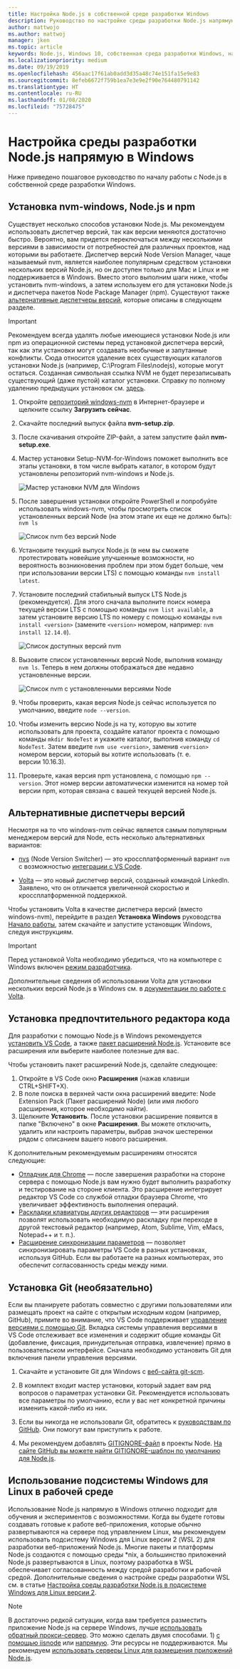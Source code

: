 ```yaml
---
title: Настройка Node.js в собственной среде разработки Windows
description: Руководство по настройке среды разработки Node.js напрямую в Windows
author: mattwojo
ms.author: mattwoj
manager: jken
ms.topic: article
keywords: Node.js, Windows 10, собственная среда разработки Windows, напрямую в Windows
ms.localizationpriority: medium
ms.date: 09/19/2019
ms.openlocfilehash: 456aac17f61ab0add3d35a48c74e151fa15e9e83
ms.sourcegitcommit: 8efeb6672f759b1ea7e3e9e2f90e764480791142
ms.translationtype: HT
ms.contentlocale: ru-RU
ms.lasthandoff: 01/08/2020
ms.locfileid: "75728475"
---
```

# <a name="set-up-your-nodejs-development-environment-directly-on-windows"></a>Настройка среды разработки Node.js напрямую в Windows

Ниже приведено пошаговое руководство по началу работы с Node.js в собственной среде разработки Windows.

## <a name="install-nvm-windows-nodejs-and-npm"></a>Установка nvm-windows, Node.js и npm

Существует несколько способов установки Node.js. Мы рекомендуем использовать диспетчер версий, так как версии меняются достаточно быстро. Вероятно, вам придется переключаться между несколькими версиями в зависимости от потребностей для различных проектов, над которыми вы работаете. Диспетчер версий Node Version Manager, чаще называемый nvm, является наиболее популярным средством установки нескольких версий Node.js, но он доступен только для Mac и Linux и не поддерживается в Windows. Вместо этого выполним шаги ниже, чтобы установить nvm-windows, а затем используем его для установки Node.js и диспетчера пакетов Node Package Manager (npm). Существуют также [альтернативные диспетчеры версий](#alternative-version-managers), которые описаны в следующем разделе.

> [!IMPORTANT]
> Рекомендуем всегда удалять любые имеющиеся установки Node.js или npm из операционной системы перед установкой диспетчера версий, так как эти установки могут создавать необычные и запутанные конфликты. Сюда относится удаление всех существующих каталогов установки Node.js (например, C:\Program Files\nodejs), которые могут остаться. Созданная символьная ссылка NVM не будет перезаписывать существующий (даже пустой) каталог установки. Справку по полному удалению предыдущих установок см. [здесь](https://stackoverflow.com/questions/20711240/how-to-completely-remove-node-js-from-windows).

1. Откройте [репозиторий windows-nvm](https://github.com/coreybutler/nvm-windows#node-version-manager-nvm-for-windows) в Интернет-браузере и щелкните ссылку **Загрузить сейчас**.
2. Скачайте последний выпуск файла **nvm-setup.zip**.
3. После скачивания откройте ZIP-файл, а затем запустите файл **nvm-setup.exe**.
4. Мастер установки Setup-NVM-for-Windows поможет выполнить все этапы установки, в том числе выбрать каталог, в котором будут установлены репозиторий nvm-windows и Node.js.

    ![Мастер установки NVM для Windows](../images/install-nvm-for-windows-wizard.png)

5. После завершения установки откройте PowerShell и попробуйте использовать windows-nvm, чтобы просмотреть список установленных версий Node (на этом этапе их еще не должно быть): `nvm ls`

    ![Список nvm без версий Node](../images/windows-nvm-powershell-no-node.png)

6. Установите текущий выпуск Node.js (в нем вы сможете протестировать новейшие улучшенные возможности, но вероятность возникновения проблем при этом будет больше, чем при использовании версии LTS) с помощью команды `nvm install latest`.
7. Установите последний стабильный выпуск LTS Node.js (рекомендуется). Для этого сначала выполните поиск номера текущей версии LTS с помощью команды `nvm list available`, а затем установите версию LTS по номеру с помощью команды `nvm install <version>` (замените `<version>` номером, например: `nvm install 12.14.0`).

    ![Список доступных версий nvm](../images/windows-nvm-list.png)

8. Вызовите список установленных версий Node, выполнив команду `nvm ls`. Теперь в нем должны отображаться две недавно установленные версии.

    ![Список nvm с установленными версиями Node](../images/windows-nvm-node-installs.png)

9. Чтобы проверить, какая версия Node.js сейчас используется по умолчанию, введите `node --version`.
10. Чтобы изменить версию Node.js на ту, которую вы хотите использовать для проекта, создайте каталог проекта с помощью команды `mkdir NodeTest` и укажите каталог, выполнив команду `cd NodeTest`. Затем введите `nvm use <version>`, заменив `<version>` номером версии, который вы хотите использовать (т. е. версии 10.16.3).
11. Проверьте, какая версия npm установлена, с помощью `npm --version`. Этот номер версии автоматически изменится на номер той версии npm, которая связана с вашей текущей версией Node.js.

## <a name="alternative-version-managers"></a>Альтернативные диспетчеры версий

Несмотря на то что windows-nvm сейчас является самым популярным менеджером версий для Node, есть несколько альтернативных вариантов:

- [nvs](https://github.com/jasongin/nvs) (Node Version Switcher) — это кроссплатформенный вариант `nvm` с возможностью [интеграции с VS Code](https://github.com/jasongin/nvs/blob/master/doc/VSCODE.md).

- [Volta](https://github.com/volta-cli/volta#installing-volta) — это новый диспетчер версий, созданный командой LinkedIn. Заявлено, что он отличается увеличенной скоростью и кроссплатформенной поддержкой.

Чтобы установить Volta в качестве диспетчера версий (вместо windows-nvm), перейдите в раздел **Установка Windows** руководства [Начало работы](https://docs.volta.sh/guide/getting-started), затем скачайте и запустите установщик Windows, следуя инструкциям.

> [!IMPORTANT]
> Перед установкой Volta необходимо убедиться, что на компьютере с Windows включен [режим разработчика](https://docs.microsoft.com/windows/uwp/get-started/enable-your-device-for-development#accessing-settings-for-developers).

Дополнительные сведения об использовании Volta для установки нескольких версий Node.js в Windows см. в [документации по работе с Volta](https://docs.volta.sh/guide/understanding#managing-your-toolchain).

## <a name="install-your-favorite-code-editor"></a>Установка предпочтительного редактора кода

Для разработки с помощью Node.js в Windows рекомендуется [установить VS Code](https://code.visualstudio.com), а также [пакет расширений Node.js](https://marketplace.visualstudio.com/items?itemName=waderyan.nodejs-extension-pack). Установите все расширения или выберите наиболее полезные для вас.

Чтобы установить пакет расширений Node.js, сделайте следующее:

1. Откройте в VS Code окно **Расширения** (нажав клавиши CTRL+SHIFT+X).
2. В поле поиска в верхней части окна расширений введите: Node Extension Pack (Пакет расширений Node) (или имя любого расширения, которое необходимо найти).
3. Щелкните **Установить**. После установки расширение появится в папке "Включено" в окне **Расширения**. Вы можете отключить, удалить или настроить параметры, выбрав значок шестеренки рядом с описанием вашего нового расширения.

К дополнительным рекомендуемым расширениям относятся следующие:

- [Отладчик для Chrome](https://code.visualstudio.com/blogs/2016/02/23/introducing-chrome-debugger-for-vs-code) — после завершения разработки на стороне сервера с помощью Node.js вам нужно будет выполнить разработку и тестирование на стороне клиента. Это расширение интегрирует редактор VS Code со службой отладки браузера Chrome, что увеличивает эффективность выполнения операций.
- [Раскладки клавиатуры других редакторов](https://marketplace.visualstudio.com/search?target=VSCode&category=Keymaps&sortBy=Downloads) — эти расширения позволят использовать необходимую раскладку при переходе в другой текстовый редактор (например, Atom, Sublime, Vim, eMacs, Notepad++ и т. п.).
- [Расширение синхронизации параметров](https://marketplace.visualstudio.com/items?itemName=Shan.code-settings-sync) — позволяет синхронизировать параметры VS Code в разных установках, используя GitHub. Если вы работаете на разных компьютерах, это обеспечит согласованность среды между ними.

## <a name="install-git-optional"></a>Установка Git (необязательно)

Если вы планируете работать совместно с другими пользователями или размещать проект на сайте с открытым исходным кодом (например, GitHub), примите во внимание, что VS Code поддерживает [управление версиями с помощью Git](https://code.visualstudio.com/docs/editor/versioncontrol#_git-support). Вкладка системы управления версиями в VS Code отслеживает все изменения и содержит общие команды Git (добавление, фиксация, принудительная отправка, извлечение) прямо в пользовательском интерфейсе. Сначала необходимо установить Git для включения панели управления версиями.

1. Скачайте и установите Git для Windows с [веб-сайта git-scm](https://git-scm.com/download/win).

2. В комплект входит мастер установки, который задает вам ряд вопросов о параметрах установки Git. Рекомендуется использовать все параметры по умолчанию, если у вас нет конкретной причины изменить какой-либо из них.

3. Если вы никогда не использовали Git, обратитесь к [руководствам по GitHub](https://guides.github.com/). Они помогут вам приступить к работе.

4. Мы рекомендуем добавлять [GITIGNORE-файл](https://help.github.com/en/articles/ignoring-files) в проекты Node. [На сайте GitHub вы можете найти GITIGNORE-шаблон по умолчанию для Node.js](https://github.com/github/gitignore/blob/master/Node.gitignore).

## <a name="use-windows-subsystem-for-linux-for-production"></a>Использование подсистемы Windows для Linux в рабочей среде

Использование Node.js напрямую в Windows отлично подходит для обучения и экспериментов с возможностями. Когда вы будете готовы создавать готовые к работе веб-приложения, которые обычно развертываются на сервере под управлением Linux, мы рекомендуем использовать подсистему Windows для Linux версии 2 (WSL 2) для разработки веб-приложений Node.js. Многие пакеты и платформы Node.js создаются с помощью среды *nix, а большинство приложений Node.js развертываются в Linux, поэтому разработка в WSL обеспечивает согласованность между средой разработки и рабочей средой. Дополнительные сведения о настройке среды разработки WSL см. в статье [Настройка среды разработки Node.js в подсистеме Windows для Linux версии 2](./setup-on-wsl2.md).

> [!NOTE]
> В достаточно редкой ситуации, когда вам требуется разместить приложение Node.js на сервере Windows, лучше [использовать обратный прокси-сервер](https://medium.com/intrinsic/why-should-i-use-a-reverse-proxy-if-node-js-is-production-ready-5a079408b2ca). Это можно сделать двумя способами. 1) [с помощью iisnode](https://harveywilliams.net/blog/installing-iisnode) или [напрямую](https://dev.to/petereysermans/hosting-a-node-js-application-on-windows-with-iis-as-reverse-proxy-397b). Эти ресурсы не поддерживаются. Мы рекомендуем [использовать серверы Linux для размещения приложений Node.js](https://docs.microsoft.com/azure/app-service/app-service-web-get-started-nodejs).
